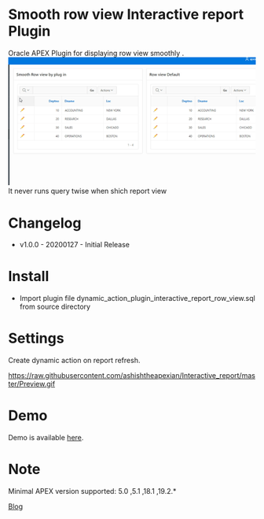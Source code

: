 # Smooth row view Interactive report Plugin
Oracle APEX Plugin for displaying row view smoothly .
<img src="https://raw.githubusercontent.com/ashishtheapexian/Interactive_report/master/Preview.gif"><br>
It never runs query twise when shich report view

# Changelog

- v1.0.0 - 20200127 - Initial Release


# Install
- Import plugin file dynamic_action_plugin_interactive_report_row_view.sql from source directory

# Settings
Create dynamic action on report refresh.

https://raw.githubusercontent.com/ashishtheapexian/Interactive_report/master/Preview.gif

# Demo

Demo is available [here](https://apex.oracle.com/pls/apex/f?p=93690:6:). 

 # Note

 Minimal APEX version supported: 5.0 ,5.1  ,18.1  ,19.2.*   

<a href="https://www.ashishsahay.com/2020/02/smooth-row-view-interactive-report.html">Blog</a>

